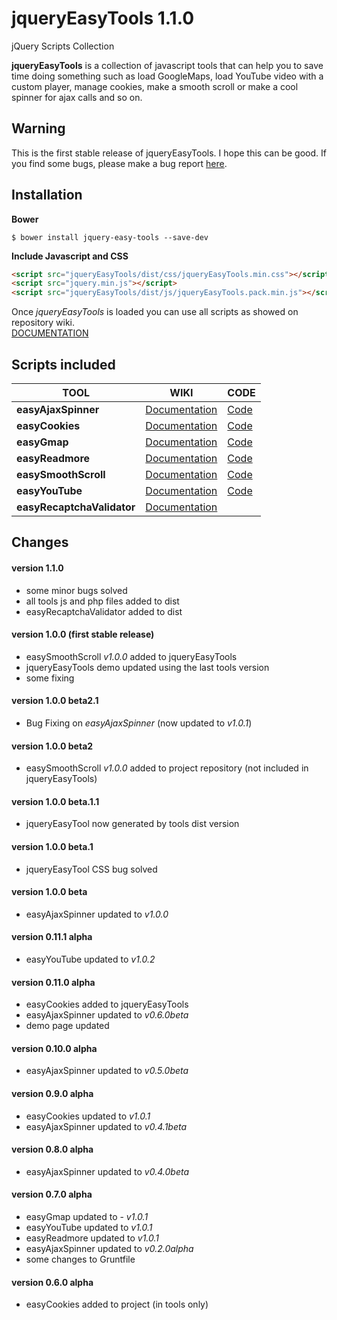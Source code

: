 # jqueryEasyTools 1.1.0
jQuery Scripts Collection

**jqueryEasyTools** is a collection of javascript tools that can help you to save time doing something such as load GoogleMaps, load YouTube video with a custom player, manage cookies, make a smooth scroll or make a cool spinner for ajax calls and so on.

## Warning
This is the first stable release of jqueryEasyTools. I hope this can be good. If you find some bugs, please make a bug report [here](https://github.com/Gix075/jqueryEasyTools/issues).  

## Installation

**Bower**
```
$ bower install jquery-easy-tools --save-dev
```

**Include Javascript and CSS**
```html
<script src="jqueryEasyTools/dist/css/jqueryEasyTools.min.css"></script>
<script src="jquery.min.js"></script>
<script src="jqueryEasyTools/dist/js/jqueryEasyTools.pack.min.js"></script>
```

Once *jqueryEasyTools* is loaded you can use all scripts as showed on repository wiki.<br>
[DOCUMENTATION](https://github.com/Gix075/jqueryEasyTools/wiki)

## Scripts included

| TOOL | WIKI | CODE |
| ---- | ---- | ---- |
| **easyAjaxSpinner** | [Documentation](https://github.com/Gix075/jqueryEasyTools/wiki/TOOL---easyAjaxSpinner) | [Code](https://github.com/Gix075/jqueryEasyTools/tree/master/tools/easy-ajax-spinner)
| **easyCookies** | [Documentation](https://github.com/Gix075/jqueryEasyTools/wiki/TOOL---easyCookies ) | [Code](https://github.com/Gix075/jqueryEasyTools/tree/master/tools/easy-cookies)
| **easyGmap** | [Documentation](https://github.com/Gix075/jqueryEasyTools/wiki/TOOL---easyGmap ) | [Code](https://github.com/Gix075/jqueryEasyTools/tree/master/tools/easy-gmap)
| **easyReadmore** | [Documentation](https://github.com/Gix075/jqueryEasyTools/wiki/TOOL---easyReadmore ) | [Code](https://github.com/Gix075/jqueryEasyTools/tree/master/tools/easy-readmore )
| **easySmoothScroll** | [Documentation](https://github.com/Gix075/jqueryEasyTools/wiki/TOOL---easySmoothScroll ) | [Code](https://github.com/Gix075/jqueryEasyTools/tree/master/tools/easy-smooth-scroll )
| **easyYouTube** | [Documentation](https://github.com/Gix075/jqueryEasyTools/wiki/TOOL---easyYouTube ) | [Code](https://github.com/Gix075/jqueryEasyTools/tree/master/tools/easy-youtube )
| **easyRecaptchaValidator** | [Documentation](https://github.com/Gix075/jqueryEasyTools/wiki/TOOL---easyReCaptchaValidator)

## Changes

#### version 1.1.0
* some minor bugs solved
* all tools js and php files added to dist
* easyRecaptchaValidator added to dist

#### version 1.0.0 (first stable release)
* easySmoothScroll _v1.0.0_ added to jqueryEasyTools
* jqueryEasyTools demo updated using the last tools version
* some fixing

#### version 1.0.0 beta2.1
* Bug Fixing on _easyAjaxSpinner_ (now updated to _v1.0.1_) 

#### version 1.0.0 beta2
* easySmoothScroll _v1.0.0_ added to project repository (not included in jqueryEasyTools)

#### version 1.0.0 beta.1.1
* jqueryEasyTool now generated by tools dist version

#### version 1.0.0 beta.1
* jqueryEasyTool CSS bug solved

#### version 1.0.0 beta
* easyAjaxSpinner updated to _v1.0.0_ 

#### version 0.11.1 alpha
* easyYouTube updated to _v1.0.2_ 

#### version 0.11.0 alpha
* easyCookies added to jqueryEasyTools
* easyAjaxSpinner updated to _v0.6.0beta_
* demo page updated

#### version 0.10.0 alpha
* easyAjaxSpinner updated to _v0.5.0beta_

#### version 0.9.0 alpha
* easyCookies updated to _v1.0.1_
* easyAjaxSpinner updated to _v0.4.1beta_

#### version 0.8.0 alpha
* easyAjaxSpinner updated to _v0.4.0beta_

#### version 0.7.0 alpha
* easyGmap updated to - _v1.0.1_
* easyYouTube updated to _v1.0.1_
* easyReadmore updated to _v1.0.1_
* easyAjaxSpinner updated to _v0.2.0alpha_
* some changes to Gruntfile

#### version 0.6.0 alpha
* easyCookies added to project (in tools only)
